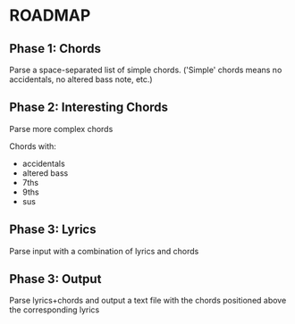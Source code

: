 # ROADMAP

## Phase 1: Chords

Parse a space-separated list of simple chords.
('Simple' chords means no accidentals, no altered bass note, etc.)

## Phase 2: Interesting Chords

Parse more complex chords

Chords with:
- accidentals
- altered bass
- 7ths
- 9ths
- sus

## Phase 3: Lyrics

Parse input with a combination of lyrics and chords

## Phase 3: Output

Parse lyrics+chords and output a text file with the chords positioned above the corresponding lyrics